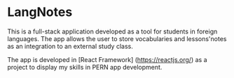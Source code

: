 # LangNotes

This is a full-stack application developed as a tool for students in foreign languages. The app allows the user to store vocabularies and lessons'notes as an integration to an external study class.

The app is developed in [React Framework] (https://reactjs.org/) as a project to display my skills in PERN app development.
